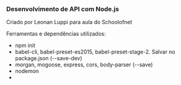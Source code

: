 ### Desenvolvimento de API com Node.js

Criado por Leonan Luppi para aula do Schoolofnet

Ferramentas e dependências utilizados:

* npm init
* babel-cli, babel-preset-es2015, babel-preset-stage-2.  Salvar no package.json (--save-dev)
* morgan, mogoose, express, cors, body-parser (--save)
* nodemon
* 
